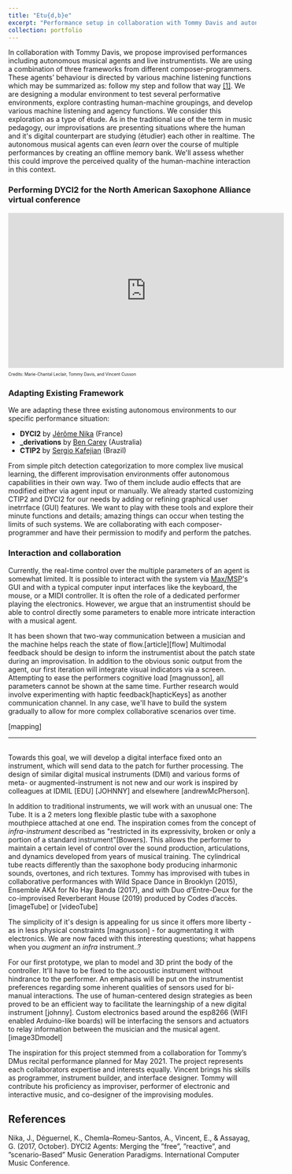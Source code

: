```yaml
---
title: "Etu{d,b}e"
excerpt: "Performance setup in collaboration with Tommy Davis and autonomous musical agents. <br/><img src='/images/tube.jpeg'>"
collection: portfolio
---
```

In collaboration with Tommy Davis, we propose improvised performances including autonomous musical agents and live instrumentists. We are using a combination of three frameworks from different composer-programmers. These agents’ behaviour is directed by various machine listening functions which may be summarized as: follow my step and follow that way <a href="#nika2017">[1]</a>. We are designing a modular environment to test several performative environments, explore contrasting human-machine groupings, and develop various machine listening and agency functions. We consider this exploration as a type of étude. As in the traditional use of the term in music pedagogy, our improvisations are presenting situations where the human and it's digital counterpart are studying (étudier) each other in realtime. The autonomous musical agents can even *learn* over the course of multiple performances by creating an offline memory bank. We'll assess whether this could improve the perceived quality of the human-machine interaction in this context.
<br>

### Performing DYCI2 for the North American Saxophone Alliance virtual conference

<div class="container">
    <iframe width="560" height="315" src="https://www.youtube.com/embed/oUbeL_lAhFU" title="DYCI2 improvisation" frameborder="0" allow="autoplay; clipboard-write; encrypted-media; gyroscope; picture-in-picture" allowfullscreen></iframe>
    <div class="overlay">
        <p style="font-size:60%;">Credits: Marie-Chantal Leclair, Tommy Davis, and Vincent Cusson</p>
    </div>
</div>

### Adapting Existing Framework
We are adapting these three existing autonomous environments to our specific performance situation:
* **DYCI2** by [Jérôme Nika](https://jeromenika.com/) (France)
* **_derivations** by [Ben Carey](https://bencarey.net/) (Australia)
* **CTIP2** by [Sergio Kafejian](https://musicabrasilis.com/composers/sergio-kafejian) (Brazil)

From simple pitch detection categorization to more complex live musical learning, the different improvisation environments offer autonomous capabilities in their own way. Two of them include audio effects that are modified either via agent input or manually. We already started customizing CTIP2 and DYCI2 for our needs by adding or refining graphical user inetrrface (GUI) features. We want to play with these tools and explore their minute functions and details; amazing things can occur when testing the limits of such systems. We are collaborating with each composer-programmer and have their permission to modify and perform the patches. 

### Interaction and collaboration
Currently, the real-time control over the multiple parameters of an agent is somewhat limited. 
It is possible to interact with the system via [Max/MSP](https://cycling74.com/products/max)'s GUI and with a typical computer input interfaces like the keyboard, the mouse, or a MIDI controller. It is often the role of a dedicated performer playing the electronics. However, we argue that an instrumentist should be able to control directly some parameters to enable more intricate interaction with a musical agent.

It has been shown that two-way communication between a musician and the machine helps reach the state of flow.[article][flow] Multimodal feedback should be design to inform the instrumentist about the patch state during an improvisation. In addition to the obvious sonic output from the agent, our first iteration will integrate visual indicators via a screen. Attempting to ease the performers cognitive load [magnusson], all parameters cannot be shown at the same time. Further research would involve experimenting with haptic feedback[hapticKeys] as another communication channel. In any case, we'll have to build the system gradually to allow for more complex collaborative scenarios over time. 

[mapping]

---
<br>
Towards this goal, we will develop a digital interface fixed onto an instrument, which will send data to the patch for further processing. The design of similar digital musical instruments (DMI) and various forms of meta- or augmented-instrument is not new and our work is inspired by colleagues at IDMIL [EDU] [JOHNNY] and elsewhere [andrewMcPherson].

In addition to traditional instruments, we will work with an unusual one: The Tube. It is a 2 meters long flexible plastic tube with a saxophone mouthpiece attached at one end. The inspiration comes from the concept of *infra-instrument* described as "restricted in its expressivity, broken or only a portion of a standard instrument"[Bowers]. This allows the performer to maintain a certain level of control over the sound production, articulations, and dynamics developed from years of musical training. The cylindrical tube reacts differently than the saxophone body producing inharmonic sounds, overtones, and rich textures. 
Tommy has improvised with tubes in collaborative performances with Wild Space Dance in Brooklyn (2015), Ensemble AKA for No Hay Banda (2017), and with Duo d’Entre-Deux for the co-improvised Reverberant House (2019) produced by Codes d’accès.
[imageTube] or [videoTube]

The simplicity of it's design is appealing for us since it offers more liberty - as in less physical constraints [magnusson] - for augmentating it with electronics. We are now faced with this interesting questions; what happens when you *augment* an *infra* instrument..?

For our first prototype, we plan to model and 3D print the body of the controller. It'll have to be fixed to the accoustic instrument without hindrance to the performer. An emphasis will be put on the instrumentist preferences regarding some inherent qualities of sensors used for bi-manual interactions. The use of human-centered design strategies as been proved to be an efficient way to facilitate the learningship of a new digital instrument [johnny]. Custom electronics based around the esp8266 (WIFI enabled Arduino-like boards) will be interfacing the sensors and actuators to relay information between the musician and the musical agent. [image3Dmodel]



The inspiration for this project stemmed from a collaboration for Tommy’s DMus recital performance planned for May 2021. The project represents each collaborators expertise and interests equally. Vincent brings his skills as programmer, instrument builder, and interface designer. Tommy will contribute his proficiency as improviser, performer of electronic and interactive music, and co-designer of the improvising modules.


## References

<a name="nika2017">Nika, J., Déguernel, K., Chemla–Romeu-Santos, A., Vincent, E., & Assayag, G. (2017, October). DYCI2 Agents: Merging the ”free”, ”reactive”, and ”scenario-Based” Music Generation Paradigms. International Computer Music Conference.</a>